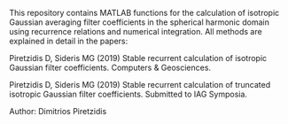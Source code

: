 This repository contains MATLAB functions for the calculation of isotropic Gaussian averaging filter coefficients in the spherical harmonic domain using recurrence relations and numerical integration. All methods are explained in detail in the papers:

Piretzidis D, Sideris MG (2019) Stable recurrent calculation of isotropic Gaussian filter coefficients. Computers & Geosciences.

Piretzidis D, Sideris MG (2019) Stable recurrent calculation of truncated isotropic Gaussian filter coefficients. Submitted to IAG Symposia.

Author: Dimitrios Piretzidis
